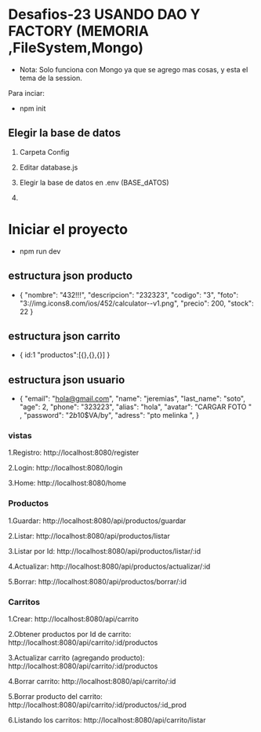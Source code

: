 # Desafios-23 USANDO DAO Y FACTORY (MEMORIA ,FileSystem,Mongo)

* Nota: Solo funciona con Mongo ya que se agrego mas cosas, y esta el tema de la session.

Para  inciar:

* npm init



## Elegir la base de datos

1. Carpeta Config

2. Editar database.js

3. Elegir la base de datos en .env (BASE_dATOS)

4.

# Iniciar el proyecto 

* npm run dev

## estructura json producto
* {
		"nombre": "432!!!",
		"descripcion": "232323",
		"codigo": "3",
		"foto": "3://img.icons8.com/ios/452/calculator--v1.png",
		"precio": 200,
		"stock": 22
	}

## estructura json carrito
* {
    id:1
    "productos":[{},{},{}]
}
## estructura json usuario
* {
	"email": "hola@gmail.com",
	"name": "jeremias",
	"last_name": "soto",
	"age": 2,
	"phone": "323223",
	"alias": "hola",
	"avatar": "CARGAR FOTO " ,
	"password": "$2b$10$VA/by",
	"adress": "pto melinka ",
}



### vistas
1.Registro: http://localhost:8080/register

2.Login: http://localhost:8080/login

3.Home: http://localhost:8080/home


### Productos
1.Guardar: http://localhost:8080/api/productos/guardar

2.Listar: http://localhost:8080/api/productos/listar

3.Listar por Id: http://localhost:8080/api/productos/listar/:id

4.Actualizar: http://localhost:8080/api/productos/actualizar/:id

5.Borrar: http://localhost:8080/api/productos/borrar/:id


### Carritos
1.Crear: http://localhost:8080/api/carrito

2.Obtener productos por Id de carrito: http://localhost:8080/api/carrito/:id/productos

3.Actualizar carrito (agregando producto): http://localhost:8080/api/carrito/:id/productos

4.Borrar carrito: http://localhost:8080/api/carrito/:id

5.Borrar producto del carrito: http://localhost:8080/api/carrito/:id/productos/:id_prod

6.Listando los carritos: http://localhost:8080/api/carrito/listar






